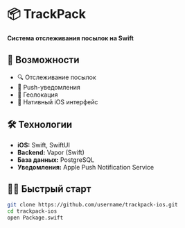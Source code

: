 # 📦 TrackPack

**Система отслеживания посылок на Swift**

## 🚀 Возможности
- 🔍 Отслеживание посылок
- 🔔 Push-уведомления
- 📍 Геолокация
- 📱 Нативный iOS интерфейс

## 🛠 Технологии
- **iOS:** Swift, SwiftUI
- **Backend:** Vapor (Swift)
- **База данных:** PostgreSQL
- **Уведомления:** Apple Push Notification Service

## 🏃‍♂️ Быстрый старт
```bash
git clone https://github.com/username/trackpack-ios.git
cd trackpack-ios
open Package.swift
